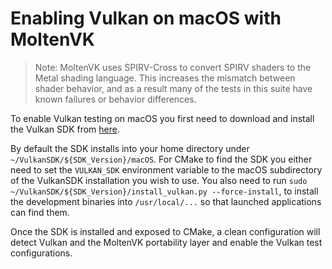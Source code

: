 # Enabling Vulkan on macOS with MoltenVK

> Note: MoltenVK uses SPIRV-Cross to convert SPIRV shaders to the Metal shading
> language. This increases the mismatch between shader behavior, and as a result
> many of the tests in this suite have known failures or behavior differences.

To enable Vulkan testing on macOS you first need to download and install the
Vulkan SDK from [here](https://vulkan.lunarg.com).

By default the SDK installs into your home directory under
`~/VulkanSDK/${SDK_Version}/macOS`. For CMake to find the SDK you either need to
set the `VULKAN_SDK` environment variable to the macOS subdirectory of the
VulkanSDK installation you wish to use. You also need to run `sudo
~/VulkanSDK/${SDK_Version}/install_vulkan.py --force-install`, to install the
development binaries into `/usr/local/...` so that launched applications can
find them.

Once the SDK is installed and exposed to CMake, a clean configuration will
detect Vulkan and the MoltenVK portability layer and enable the Vulkan test
configurations.
